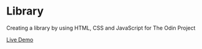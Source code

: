 # Library
Creating a library by using HTML, CSS and JavaScript for The Odin Project

[Live Demo](https://meckgale.github.io/library/)
